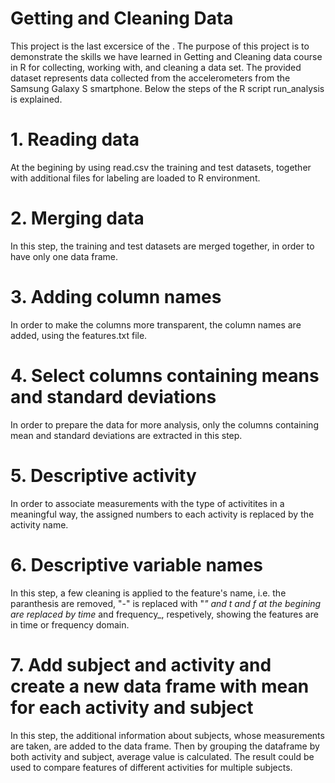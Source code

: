 

# Getting and Cleaning Data

This project is the last excersice of the . The purpose of this project is to demonstrate the skills we have learned in Getting and Cleaning data course in R for collecting, working with, and cleaning a data set. The provided dataset represents data collected from the accelerometers from the Samsung Galaxy S smartphone. Below the steps of the R script run_analysis is explained.

# 1. Reading data
At the begining by using read.csv the training and test datasets, together with additional files for labeling are loaded to R environment.

# 2.  Merging data
In this step, the training and test datasets are merged together, in order to have only one data frame.

# 3. Adding column names
In order to make the columns more transparent, the column names are added, using the features.txt file.

# 4. Select columns containing means and standard deviations
In order to prepare the data for more analysis, only the columns containing mean and standard deviations are extracted in this step.

# 5. Descriptive activity
In order to associate measurements with the type of activitites in a meaningful way, the assigned numbers to each activity is replaced by the activity name.

# 6. Descriptive variable names
In this step, a few cleaning is applied to the feature's name, i.e. the paranthesis are removed, "-" is replaced with "_" and t and f at the begining are replaced by time_ and frequency_, respetively, showing the features are in time or frequency domain.

# 7. Add subject and activity and create a new data frame with mean for each activity and subject
In this step, the additional information about subjects, whose measurements are taken, are added to the data frame. Then by grouping the dataframe by both activity and subject, average value is calculated. The result could be used to compare features of different activities for multiple subjects.  
